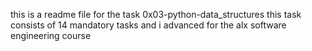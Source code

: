 this is a readme file for the task 0x03-python-data_structures this task consists of 14 mandatory tasks and i advanced for the alx software engineering course